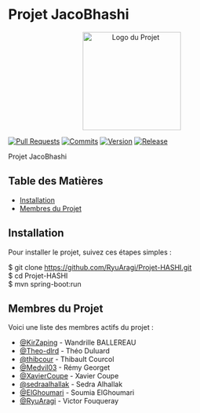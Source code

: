 <!-- Titre du Projet -->
# Projet JacoBhashi

<div align="center">
  <img src="https://github.com/RyuAragi/Projet-HASHI/assets/44385130/40ee9446-c68d-4362-81a9-e33b3670330e" alt="Logo du Projet" width="200">
</div>

[![Pull Requests](https://img.shields.io/github/issues-pr/RyuAragi/Projet-HASHI.svg?style=flat-square)](https://github.com/RyuAragi/Projet-HASHI/pulls)
[![Commits](https://img.shields.io/github/commits-since/RyuAragi/Projet-HASHI/latest.svg?style=flat-square)](https://github.com/RyuAragi/Projet-HASHI/commits/main)
[![Version](https://img.shields.io/github/v/tag/RyuAragi/Projet-HASHI.svg?style=flat-square&labelColor=green)](https://github.com/RyuAragi/Projet-HASHI/releases/latest)
[![Release](https://img.shields.io/github/release/RyuAragi/Projet-HASHI.svg?style=flat-square)](https://github.com/RyuAragi/Projet-HASHI/releases/latest)


<!-- Description -->
Projet JacoBhashi 

<!-- Table des Matières -->
## Table des Matières
- [Installation](#installation)
- [Membres du Projet](#membres-du-projet)

<!-- Installation -->
## Installation
Pour installer le projet, suivez ces étapes simples :

$ git clone https://github.com/RyuAragi/Projet-HASHI.git</br>
$ cd Projet-HASHI</br>
$ mvn spring-boot:run</br>


<!-- Membres du Projet -->
## Membres du Projet

Voici une liste des membres actifs du projet :

- [@KirZaping](https://github.com/KirZaping) - Wandrille BALLEREAU
- [@Theo-dlrd](https://github.com/Theo-dlrd) - Théo Duluard
- [@thibcour](https://github.com/thibcour) - Thibault Courcol
- [@Medvil03](https://github.com/Medvil03) - Rémy Georget
- [@XavierCoupe](https://github.com/XavierCoupe) - Xavier Coupe
- [@sedraalhallak](https://github.com/sedraalhallak) - Sedra Alhallak
- [@ElGhoumari](https://github.com/ElGhoumari) - Soumia ElGhoumari
- [@RyuAragi](https://github.com/RyuAragi) - Victor Fouqueray
